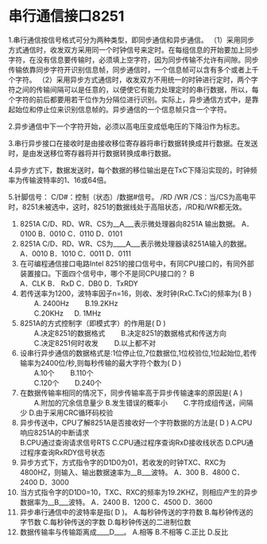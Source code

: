 # 串行通信接口8251

1.串行通信按信号格式可分为两种类型，即同步通信和异步通信。
 （1）采用同步方式通信时，收发双方采用同一个时钟信号来定时。在每组信息的开始要加上同步字符，在没有信息要传输时，必须填上空字符，因为同步传输不允许有间隙。同步传输依靠同步字符开识别信息帧，同步通信时，一个信息帧可以含有多个或者上千个字符。
 （2）采用异步方式通信时，收发双方不用统一的时钟进行定时，两个字符之间的传输间隔可以是任意的，以便使它有能力处理定时的串行数据，所以，每个字符的前后都要用若干位作为分隔位进行识别。实际上，异步通信方式中，是靠起始位和停止位来识别信息帧的。异步通信的一个信息帧只含一个字符。

2.异步通信中下一个字符开始，必须以高电压变成低电压的下降沿作为标志。

3.串行异步接口在接收时是由接收移位寄存器将串行数据转换成并行数据。在发送时，是由发送移位寄存器将并行数据转换成串行数据。

4.异步方式下，数据发送时，每个数据的移位输出是在TxC下降沿实现的，时钟频率为传输波特率的1、16或64倍。

5.针脚信号：
 C/D#：控制（状态）/数据#信号。
 /RD
 /WR
 /CS：当/CS为高电平时，8251未被选中，这时，8251的数据线处于高阻状态，/RD和/WR都无效。

1.	8251A C/D、RD、WR、CS为__A___表示微处理器向8251A 输出数据。
A． 0100	B．0010	C．0110	D．0101	
3.	8251A C/D、RD、WR、CS为____A___表示微处理器读8251A输入的数据。
A．0010	B．1010	C．0011	D．0111
18.	在可编程通信接口电路Intel 8251的接口信号中，有同CPU接口的，有同外部装置接口。下面四个信号中，哪个不是同CPU接口的？    B    
A．CLK     B． RxD    C．DB0     D．TxRDY
19.	若传送率为1200，波特率因子n=16，则收、发时钟(RxC.TxC)的频率为(   B    )  
　　A. 2400Hz        　　B.19.2KHz  
　　C.20KHz          　  D.  1MHz
22.	8251A的方式控制字（即模式字）的作用是(   D    )  
　　A.决定8251的数据格式      　　B.决定8251的数据格式和传送方向  
　　C.决定8251何时收发        　　D.以上都不对  
23.	设串行异步通信的数据格式是:1位停止位,7位数据位,1位校验位,1位起始位,若传输率为2400位/秒,则每秒传输的最大字符个数为(   D   )  
　　A.10个     　　B.110个  
　　C.120个    　　D.240个 
25.	在数据传输率相同的情况下，同步传输率高于异步传输速率的原因是(   A   )
　　A.附加的冗余信息量少              B.发生错误的概率小
　　C.字符成组传送，间隔少            D.由于采用CRC循环码校验
26.	异步传送中，CPU了解8251A是否接收好一个字符数据的方法是(   D   )
A.CPU响应8251A的中断请求          
B.CPU通过查询请求信号RTS
C.CPU通过程序查询RxD接收线状态
D.CPU通过程序查询RxRDY信号状态
32.	异步方式下，方式指令字的D1D0为01，若收发的时钟TXC、RXC为4800HZ，则输入、输出数据速率为__B___波特。
A．300	B．4800	C．2400	D．3000
33.	当方式指令字的D1D0=10，TXC、RXC的频率为19.2KHZ，则相应产生的异步数据率为__B___波特。
A．2400	B．1200	C．4500	D．3600
34.	异步串行通信中的波特率是指(  D  )。
A.每秒钟传送的字符数       B.每秒钟传送的字节数
C.每秒钟传送的字数         D.每秒钟传送的二进制位数
35.	数据传输率与传输距离成____D___。
A.相等	B.不相等	C.正比	D.反比
